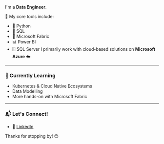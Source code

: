 I'm a **Data Engineer**.

🔧 My core tools include:
- 🐍 Python
- 🧮 SQL
- 🧱 Microsoft Fabric
- 📊 Power BI
- 🗄️ SQL Server 
I primarily work with cloud-based solutions on **Microsoft Azure** ☁️

---

### 🌱 Currently Learning
- Kubernetes & Cloud Native Ecosystems
- Data Modelling
- More hands-on with Microsoft Fabric

---

### 📬 Let's Connect!
- 💼 [LinkedIn](https://www.linkedin.com/in/faithhunja)  

Thanks for stopping by! 😊
